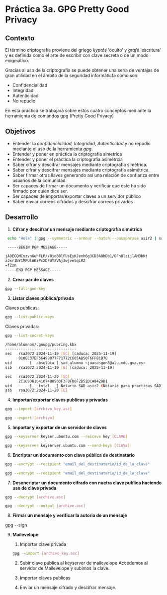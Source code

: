 # Práctica 3a. GPG Pretty Good Privacy

## Contexto
El término criptografía proviene del griego *kyptós* 'oculto' y *grafé* 'escritura' y es definida como el arte de escribir con clave secreta o de un modo enigmático.

Gracias al uso de la criptografía se puede obtener una seria de ventajas de gran utilidad en el ámbito de la seguridad informáticfa como son:
* Confidencialidad
* Integridad
* Autenticidad
* No repudio
    

En esta práctica se trabajará sobre estos cuatro conceptos mediante la herramienta de comandos gpg (Pretty Good Privacy)

## Objetivos
* Entender la *confidencialidad, Integridad, Autenticidad* y no repudio mediante el uso de la herramienta *gpg*.
* Entender y poner en práctica la criptografía simetrica
* Entender y poner el práctica la criptografía asimétrcia
* Saber cifrar y descifrar mensajes mediante criptografía simétrica.
* Saber cifrar y descifrar mensajes mediante criptografía asimétrica.
* Saber firmar otras llaves generando así una relación de confianza entre usuarios de la comunidad.
* Ser capaces de firmar un documento y verificar que este ha sido firmado por quien dice ser.
* Ser capaces de importar/exportar claves a un servidor público
* Saber enviar correos cifrados y descifrar correos privados

## Desarrollo

 1. **Cifrar y descifrar un mensaje mediante criptografía simétrica**
```bash
 echo "Hola" | gpg --symmetric --armour --batch --passphrase asir2 | xsel -ib
```

```bash
 -----BEGIN PGP MESSAGE-----

jA0ECQMCyzvnGuhFLP//0joB8lFUsEyKJenh6g3CD3A8hDb1/OFnUlzijlAM3bKt
zJxr1NY1MPUlAKzPcXDFUYZVAj3wjveSqLRZ
=fZzn
-----END PGP MESSAGE-----
```

 2. **Crear par de claves**

 ```bash
 gpg --full-gen-key
 ```
 3. **Listar claves pública/privada**

Claves publicas:

 ```bash
gpg --list-public-keys
 ```

 Claves privadas:
  ```bash
gpg --list-secret-keys
 ```

```bash
/home/alumnom/.gnupg/pubring.kbx
--------------------------------
sec   rsa3072 2024-11-19 [SC] [caduca: 2025-11-19]
      010EC37EF56498877F71772C665AB50F6FF81B7B
uid        [  absoluta ] sad_alumno <juacasgon3@alu.edu.gva.es>
ssb   rsa3072 2024-11-19 [E] [caduca: 2025-11-19]

sec   rsa3072 2024-11-20 [SC]
      2C1C9D6104107480903F3F8F86F2B52DCA8429D1
uid        [   total   ] Notario SAD asir2 (Notario para practicas SAD) <notario-sad@iesgrao.es>
ssb   rsa3072 2024-11-20 [E]

```

 4. **Importar/exportar claves publicas y privadas**
 ```bash
 gpg --import [archivo_key.asc]
 ```

 ```bash
 gpg --export [archivo]
 ```
 5. **Importar y exportar de un servidor de claves**
```bash
gpg --keyserver keyser.ubuntu.com --reiceve key [CLAVE]
```
```bash
gpg --keyserver keyserver.ubuntu.com --send-keys [CLAVE]
```
 6. **Encriptar un documento con clave pública de destinatario**
```bash
gpg --encrypt --recipient "email_del_destinatario/id_de_la_clave"
```
```bash
gpg --encrypt --recipient "email_del_destinatario/id_de_la_clave"
```
 7. **Desencriptar un documento cifrado con nuetra clave publica haciendo uso de clave privada**
```bash
gpg --decrypt [archivo.asc]
```
```bash
gpg --decrypt --output [archivo.asc]
```
 8. **Firmar un mensaje y verificar la autoria de un mensaje**

gpg --sign 

 9. **Mailevelope**
    1.  Importar clave privada
    ```bash
    gpg --import [archivo_key.asc]
    ```

    2.  Subir clave pública al keyserver de mailevelope
Accedemos al servidor de Mailevelope y subimos la clave.
    3.  Importar claves publicas

    4.  Enviar un mensaje cifrado y descifrar mensaje.

 